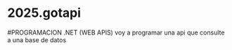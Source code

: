 # 2025.gotapi
#PROGRAMACION .NET (WEB APIS)
voy a programar una api que consulte a una base de datos
